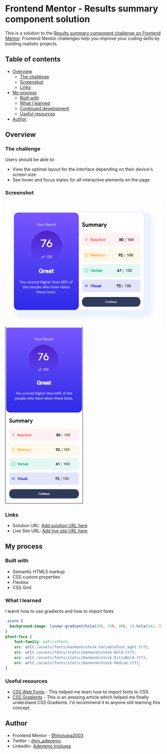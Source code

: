 # Frontend Mentor - Results summary component solution

This is a solution to the [Results summary component challenge on Frontend Mentor](https://www.frontendmentor.io/challenges/results-summary-component-CE_K6s0maV). Frontend Mentor challenges help you improve your coding skills by building realistic projects. 

## Table of contents

- [Overview](#overview)
  - [The challenge](#the-challenge)
  - [Screenshot](#screenshot)
  - [Links](#links)
- [My process](#my-process)
  - [Built with](#built-with)
  - [What I learned](#what-i-learned)
  - [Continued development](#continued-development)
  - [Useful resources](#useful-resources)
- [Author](#author)

## Overview

### The challenge

Users should be able to:

- View the optimal layout for the interface depending on their device's screen size
- See hover and focus states for all interactive elements on the page

### Screenshot

![](./Screenshot%20Desktop%20view.png)
![](./Screenshot%20Mobile%20view.png)

### Links

- Solution URL: [Add solution URL here](https://your-solution-url.com)
- Live Site URL: [Add live site URL here](https://your-live-site-url.com)

## My process

### Built with

- Semantic HTML5 markup
- CSS custom properties
- Flexbox
- CSS Grid

### What I learned

I learnt how to use gradients and how to import fonts
```css
.score {
  background-image: linear-gradient(hsla(256, 72%, 46%, 1),hsla(241, 72%, 46%, 0));
}
@font-face {
    font-family: myFirstFont;
    src: url(./assets/fonts/HankenGrotesk-VariableFont_wght.ttf);
    src: url(./assets/fonts/static/HankenGrotesk-Bold.ttf);
    src: url(./assets/fonts/static/HankenGrotesk-ExtraBold.ttf);
    src: url(./assets/fonts/static/HankenGrotesk-Medium.ttf);
}
```

### Useful resources

- [CSS Web Fonts](https://www.w3schools.com/css/css3_fonts.asp) - This helped me learn how to import fonts to CSS.
- [CSS Gradients](https://www.w3schools.com/css/css3_gradients.asp) - This is an amazing article which helped me finally understand CSS Gradients. I'd recommend it to anyone still learning this concept.

## Author

- Frontend Mentor - [@Inioluwa2003](https://www.frontendmentor.io/profile/Inioluwa2003)
- Twitter - [@ini_adeyemo](https://www.twitter.com/ini_adeyemo)
- LinkedIn- [Adeyemo Inioluwa](https://www.linkedin.com/mwlite/in/adeyemo-inioluwa-497299246)